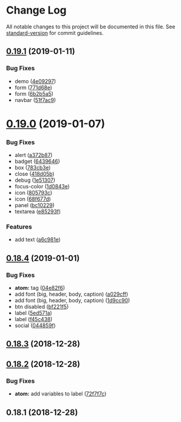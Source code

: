 # Change Log

All notable changes to this project will be documented in this file. See [standard-version](https://github.com/conventional-changelog/standard-version) for commit guidelines.

<a name="0.19.1"></a>
## [0.19.1](https://github.com/gedeonix/gedeonix-ui/compare/v0.19.0...v0.19.1) (2019-01-11)


### Bug Fixes

* demo ([4e09297](https://github.com/gedeonix/gedeonix-ui/commit/4e09297))
* form ([771d68e](https://github.com/gedeonix/gedeonix-ui/commit/771d68e))
* form ([6b2b5a5](https://github.com/gedeonix/gedeonix-ui/commit/6b2b5a5))
* navbar ([51f7ac9](https://github.com/gedeonix/gedeonix-ui/commit/51f7ac9))



<a name="0.19.0"></a>
# [0.19.0](https://github.com/gedeonix/gedeonix-ui/compare/v0.18.4...v0.19.0) (2019-01-07)


### Bug Fixes

* alert ([a372b87](https://github.com/gedeonix/gedeonix-ui/commit/a372b87))
* badget ([6439646](https://github.com/gedeonix/gedeonix-ui/commit/6439646))
* box ([783cb3e](https://github.com/gedeonix/gedeonix-ui/commit/783cb3e))
* close ([418d05b](https://github.com/gedeonix/gedeonix-ui/commit/418d05b))
* debug ([1e51307](https://github.com/gedeonix/gedeonix-ui/commit/1e51307))
* focus-color ([1d0843e](https://github.com/gedeonix/gedeonix-ui/commit/1d0843e))
* icon ([805793c](https://github.com/gedeonix/gedeonix-ui/commit/805793c))
* icon ([68f677d](https://github.com/gedeonix/gedeonix-ui/commit/68f677d))
* panel ([bc10229](https://github.com/gedeonix/gedeonix-ui/commit/bc10229))
* textarea ([e85293f](https://github.com/gedeonix/gedeonix-ui/commit/e85293f))


### Features

* add text ([a6c981e](https://github.com/gedeonix/gedeonix-ui/commit/a6c981e))



<a name="0.18.4"></a>
## [0.18.4](https://github.com/gedeonix/gedeonix-ui/compare/v0.18.3...v0.18.4) (2019-01-01)


### Bug Fixes

* **atom:** tag ([04e82f6](https://github.com/gedeonix/gedeonix-ui/commit/04e82f6))
* add font (big, header, body, caption) ([a029cff](https://github.com/gedeonix/gedeonix-ui/commit/a029cff))
* add font (big, header, body, caption) ([1d9cc90](https://github.com/gedeonix/gedeonix-ui/commit/1d9cc90))
* btn disabled ([bf221f5](https://github.com/gedeonix/gedeonix-ui/commit/bf221f5))
* label ([5ed571a](https://github.com/gedeonix/gedeonix-ui/commit/5ed571a))
* label ([f45c438](https://github.com/gedeonix/gedeonix-ui/commit/f45c438))
* social ([044859f](https://github.com/gedeonix/gedeonix-ui/commit/044859f))



<a name="0.18.3"></a>
## [0.18.3](https://github.com/gedeonix/gedeonix-ui/compare/v0.18.2...v0.18.3) (2018-12-28)



<a name="0.18.2"></a>
## [0.18.2](https://github.com/gedeonix/gedeonix-ui/compare/v0.18.1...v0.18.2) (2018-12-28)


### Bug Fixes

* **atom:** add variables to label ([72f7f7c](https://github.com/gedeonix/gedeonix-ui/commit/72f7f7c))



<a name="0.18.1"></a>
## 0.18.1 (2018-12-28)
